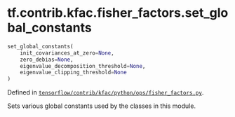 <div itemscope itemtype="http://developers.google.com/ReferenceObject">
<meta itemprop="name" content="tf.contrib.kfac.fisher_factors.set_global_constants" />
</div>

# tf.contrib.kfac.fisher_factors.set_global_constants

``` python
set_global_constants(
    init_covariances_at_zero=None,
    zero_debias=None,
    eigenvalue_decomposition_threshold=None,
    eigenvalue_clipping_threshold=None
)
```



Defined in [`tensorflow/contrib/kfac/python/ops/fisher_factors.py`](https://www.tensorflow.org/code/tensorflow/contrib/kfac/python/ops/fisher_factors.py).

Sets various global constants used by the classes in this module.